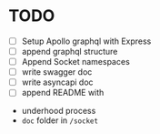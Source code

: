 # TODO

- [ ] Setup Apollo graphql with Express
- [ ] append graphql structure
- [ ] Append Socket namespaces
- [ ] write swagger doc
- [ ] write asyncapi doc
- [ ] append README with 
 - underhood process
 - `doc` folder in `/socket`
